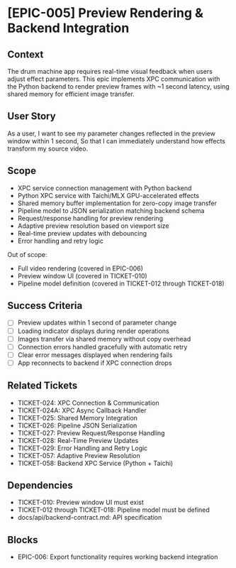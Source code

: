 # [EPIC-005] Preview Rendering & Backend Integration

## Context
The drum machine app requires real-time visual feedback when users adjust effect parameters. This epic implements XPC communication with the Python backend to render preview frames with ~1 second latency, using shared memory for efficient image transfer.

## User Story
As a user,
I want to see my parameter changes reflected in the preview window within 1 second,
So that I can immediately understand how effects transform my source video.

## Scope
- XPC service connection management with Python backend
- Python XPC service with Taichi/MLX GPU-accelerated effects
- Shared memory buffer implementation for zero-copy image transfer
- Pipeline model to JSON serialization matching backend schema
- Request/response handling for preview rendering
- Adaptive preview resolution based on viewport size
- Real-time preview updates with debouncing
- Error handling and retry logic

Out of scope:
- Full video rendering (covered in EPIC-006)
- Preview window UI (covered in TICKET-010)
- Pipeline model definition (covered in TICKET-012 through TICKET-018)

## Success Criteria
- [ ] Preview updates within 1 second of parameter change
- [ ] Loading indicator displays during render operations
- [ ] Images transfer via shared memory without copy overhead
- [ ] Connection errors handled gracefully with automatic retry
- [ ] Clear error messages displayed when rendering fails
- [ ] App reconnects to backend if XPC connection drops

## Related Tickets
- TICKET-024: XPC Connection & Communication
- TICKET-024A: XPC Async Callback Handler
- TICKET-025: Shared Memory Integration
- TICKET-026: Pipeline JSON Serialization
- TICKET-027: Preview Request/Response Handling
- TICKET-028: Real-Time Preview Updates
- TICKET-029: Error Handling and Retry Logic
- TICKET-057: Adaptive Preview Resolution
- TICKET-058: Backend XPC Service (Python + Taichi)

## Dependencies
- TICKET-010: Preview window UI must exist
- TICKET-012 through TICKET-018: Pipeline model must be defined
- docs/api/backend-contract.md: API specification

## Blocks
- EPIC-006: Export functionality requires working backend integration
